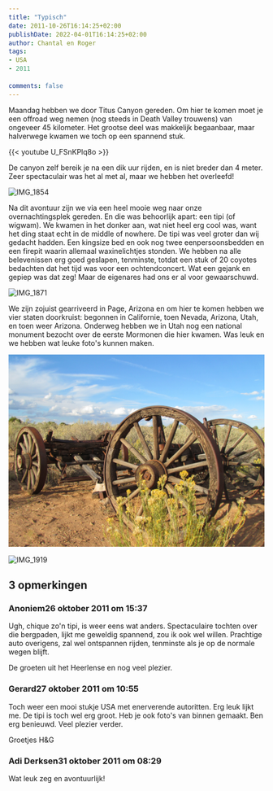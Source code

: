 ```yaml
---
title: "Typisch"
date: 2011-10-26T16:14:25+02:00
publishDate: 2022-04-01T16:14:25+02:00
author: Chantal en Roger
tags:
- USA
- 2011

comments: false
---
```


Maandag hebben we door Titus Canyon gereden. Om hier te komen moet je een offroad weg nemen (nog steeds in Death Valley trouwens) van ongeveer 45 kilometer. Het grootse deel was makkelijk begaanbaar, maar halverwege kwamen we toch op een spannend stuk.

{{< youtube U_FSnKPlq8o >}}

De canyon zelf bereik je na een dik uur rijden, en is niet breder dan 4 meter. Zeer spectaculair was het al met al, maar we hebben het overleefd!

![IMG_1854](./images/IMG_1854.JPG)

Na dit avontuur zijn we via een heel mooie weg naar onze overnachtingsplek gereden. En die was behoorlijk apart: een tipi (of wigwam). We kwamen in het donker aan, wat niet heel erg cool was, want het ding staat echt in de middle of nowhere. De tipi was veel groter dan wij gedacht hadden. Een kingsize bed en ook nog twee eenpersoonsbedden en een firepit waarin allemaal waxinelichtjes stonden. We hebben na alle belevenissen erg goed geslapen, tenminste, totdat een stuk of 20 coyotes bedachten dat het tijd was voor een ochtendconcert. Wat een gejank en gepiep was dat zeg! Maar de eigenares had ons er al voor gewaarschuwd.

![IMG_1871](./images/IMG_1871.JPG)

We zijn zojuist gearriveerd in Page, Arizona en om hier te komen hebben we vier staten doorkruist: begonnen in Californie, toen Nevada, Arizona, Utah, en toen weer Arizona. Onderweg hebben we in Utah nog een national monument bezocht over de eerste Mormonen die hier kwamen. Was leuk en we hebben wat leuke foto's kunnen maken.

![IMG_1908](./images/IMG_1908.JPG)

![IMG_1919](./images/IMG_1919.JPG)

## 3 opmerkingen

### Anoniem26 oktober 2011 om 15:37

Ugh, chique zo'n tipi, is weer eens wat anders.
Spectaculaire tochten over die bergpaden, lijkt me geweldig spannend, zou ik ook wel willen.
Prachtige auto overigens, zal wel ontspannen rijden, tenminste als je op de normale wegen blijft.

De groeten uit het Heerlense en nog veel plezier.

### Gerard27 oktober 2011 om 10:55

Toch weer een mooi stukje USA met enerverende autoritten. Erg leuk lijkt me.
De tipi is toch wel erg groot. Heb je ook foto's van binnen gemaakt. Ben erg benieuwd.
Veel plezier verder.

Groetjes
H&G

### Adi Derksen31 oktober 2011 om 08:29

Wat leuk zeg en avontuurlijk!
